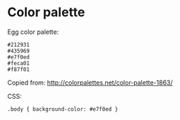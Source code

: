 # Color palette

Egg color palette:

	#212931
	#435969
	#e7f0ed
	#feca01
	#f87f01

Copied from:
<http://colorpalettes.net/color-palette-1863/>

CSS:

	.body { background-color: #e7f0ed }
